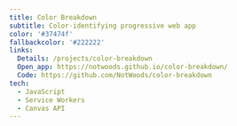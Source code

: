 ```yaml
---
title: Color Breakdown
subtitle: Color-identifying progressive web app
color: '#37474f'
fallbackcolor: '#222222'
links:
  Details: /projects/color-breakdown
  Open_app: https://notwoods.github.io/color-breakdown/
  Code: https://github.com/NotWoods/color-breakdown
tech:
  - JavaScript
  - Service Workers
  - Canvas API
---
```

